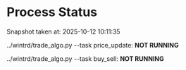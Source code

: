 # Process Status

Snapshot taken at: 2025-10-12 10:11:35

../wintrd/trade_algo.py --task price_update: **NOT RUNNING**

../wintrd/trade_algo.py --task buy_sell: **NOT RUNNING**

